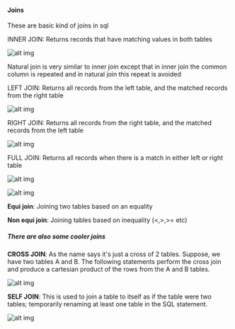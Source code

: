 #### Joins 

These are basic kind of joins in sql


INNER JOIN: Returns records that have matching values in both tables


![alt img](https://www.w3schools.com/sql/img_innerjoin.gif)

Natural join is very similar to inner join except that in inner join the common column is repeated and in natural join this repeat is avoided


LEFT JOIN: Returns all records from the left table, and the matched records from the right table

![alt img](https://www.w3schools.com/sql/img_leftjoin.gif)

RIGHT JOIN: Returns all records from the right table, and the matched records from the left table

![alt img](https://www.w3schools.com/sql/img_rightjoin.gif)

FULL JOIN: Returns all records when there is a match in either left or right table

![alt img](https://www.w3schools.com/sql/img_fulljoin.gif)


![alt img](https://sqlwithmanoj.files.wordpress.com/2014/08/sql_joins.jpg)

**Equi join**: Joining two tables based on an equality 

**Non equi join**: Joining tables based on inequality (<,>,>= etc)


##### There are also some cooler joins 

**CROSS JOIN**: As the name says it's just a cross of 2 tables. Suppose, we have two tables A and B. The following statements perform the cross join and produce a cartesian product of the rows from the A and B tables.

![alt img](http://www.sqltutorial.org/wp-content/uploads/2018/01/SQL-CROSS-JOIN.png)

**SELF JOIN**: This is used to join a table to itself as if the table were two tables; temporarily renaming at least one table in the SQL statement.

![alt img](https://277dfx2bm2883ohl6u2g3l59-wpengine.netdna-ssl.com/wp-content/uploads/2014/07/Self-Join.png)

